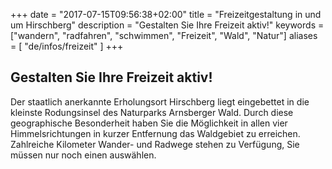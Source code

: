 +++
date = "2017-07-15T09:56:38+02:00"
title = "Freizeitgestaltung in und um Hirschberg"
description = "Gestalten Sie Ihre Freizeit aktiv!"
keywords = ["wandern", "radfahren", "schwimmen", "Freizeit", "Wald", "Natur"]
aliases = [ "de/infos/freizeit" ]
+++

## Gestalten Sie Ihre Freizeit aktiv!

Der staatlich anerkannte Erholungsort Hirschberg liegt eingebettet in die kleinste Rodungsinsel
des Naturparks Arnsberger Wald. Durch diese geographische Besonderheit haben Sie die Möglichkeit
in allen vier Himmelsrichtungen in kurzer Entfernung das Waldgebiet zu erreichen.
Zahlreiche Kilometer Wander- und Radwege stehen zu Verfügung, Sie müssen nur noch einen auswählen. 